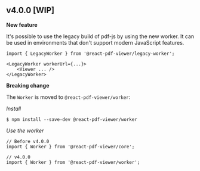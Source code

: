 ## v4.0.0 [WIP]

**New feature**

It's possible to use the legacy build of pdf-js by using the new worker. It can be used in environments that don't support modern JavaScript features.

```tsx
import { LegacyWorker } from '@react-pdf-viewer/legacy-worker';

<LegacyWorker workerUrl={...}>
    <Viewer ... />
</LegacyWorker>
```

**Breaking change**

The `Worker` is moved to `@react-pdf-viewer/worker`:

_Install_

```shell
$ npm install --save-dev @react-pdf-viewer/worker
```

_Use the worker_

```tsx
// Before v4.0.0
import { Worker } from '@react-pdf-viewer/core';

// v4.0.0
import { Worker } from '@react-pdf-viewer/worker';
```
